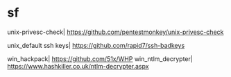 # sf
unix-privesc-check| https://github.com/pentestmonkey/unix-privesc-check

unix_default ssh keys| https://github.com/rapid7/ssh-badkeys

win_hackpack| https://github.com/51x/WHP
win_ntlm_decrypter| https://www.hashkiller.co.uk/ntlm-decrypter.aspx
